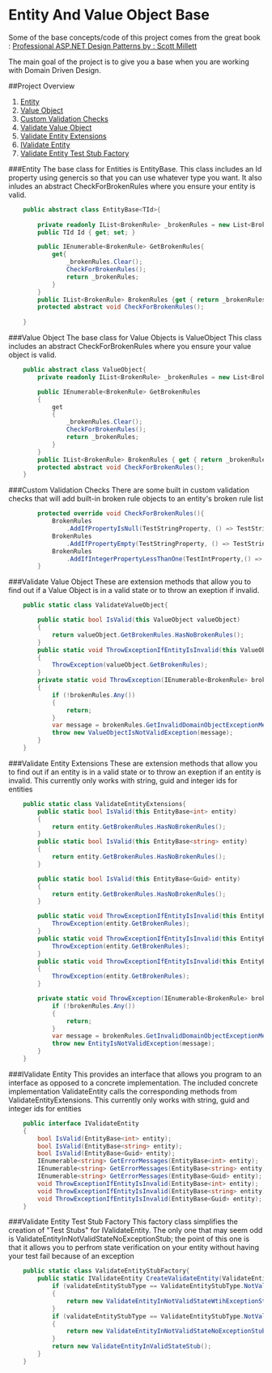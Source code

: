 Entity And Value Object Base
========================

Some of the base concepts/code of this project comes from the great book :  [Professional ASP.NET Design Patterns by : Scott Millett ](http://www.amazon.com/Professional-ASP-NET-Design-Patterns-Millett/dp/0470292784/ref=sr_1_8?ie=UTF8&qid=1398108813&sr=8-8&keywords=c%23+design+patterns)

The main goal of the project is to give you a base when you are working with Domain Driven Design.  

##Project Overview
1. [Entity](#entity)
2. [Value Object](#value-object)
3. [Custom Validation Checks ](#custom-validation-checks)
4. [Validate Value Object](#validate-value-object)
5. [Validate Entity Extensions](#validate-entity-extensions)
6. [IValidate Entity](#ivalidate-entity)
7. [Validate Entity Test Stub Factory](#validate-entity-test-stub-factory)

###Entity
The base class for Entities is EntityBase<TId>.  This class includes an Id property using genercis so that you can use whatever type you want.  It also inludes an abstract CheckForBrokenRules where you ensure your entity is valid.

```c#
    public abstract class EntityBase<TId>{
        
        private readonly IList<BrokenRule> _brokenRules = new List<BrokenRule>();
        public TId Id { get; set; }

        public IEnumerable<BrokenRule> GetBrokenRules{
            get{
                _brokenRules.Clear();
                CheckForBrokenRules();
                return _brokenRules;
            }
        }
        public IList<BrokenRule> BrokenRules {get { return _brokenRules; }} 
        protected abstract void CheckForBrokenRules();
        
    }
```

###Value Object
The base class for Value Objects  is ValueObject  This class includes an abstract CheckForBrokenRules where you ensure your value object is valid.

```c#
    public abstract class ValueObject{
        private readonly IList<BrokenRule> _brokenRules = new List<BrokenRule>();

        public IEnumerable<BrokenRule> GetBrokenRules
        {
            get
            {
                _brokenRules.Clear();
                CheckForBrokenRules();
                return _brokenRules;
            }
        }
        public IList<BrokenRule> BrokenRules { get { return _brokenRules; } }
        protected abstract void CheckForBrokenRules();
    }
```
###Custom Validation Checks
There are some built in custom validation checks that will add built-in broken rule objects to an entity's broken rule list

```c#
        protected override void CheckForBrokenRules(){
            BrokenRules
                .AddIfPropertyIsNull(TestStringProperty, () => TestStringProperty);
            BrokenRules
                .AddIfPropertyEmpty(TestStringProperty, () => TestStringProperty);
            BrokenRules
                .AddIfIntegerPropertyLessThanOne(TestIntProperty,() => TestIntProperty);
        }
```

###Validate Value Object
These are extension methods that allow you to find out if a Value Object is in a valid state or to throw an exeption if invalid. 
```c#
    public static class ValidateValueObject{

        public static bool IsValid(this ValueObject valueObject)
        {
            return valueObject.GetBrokenRules.HasNoBrokenRules();
        }
        public static void ThrowExceptionIfEntityIsInvalid(this ValueObject valueObject)
        {
            ThrowException(valueObject.GetBrokenRules);
        }
        private static void ThrowException(IEnumerable<BrokenRule> brokenRules)
        {
            if (!brokenRules.Any())
            {
                return;
            }
            var message = brokenRules.GetInvalidDomainObjectExceptionMessage();
            throw new ValueObjectIsNotValidException(message);
        }
    }

```


###Validate Entity Extensions
These are extension methods that allow you to find out if an entity is in a valid state or to throw an exeption if an entity is invalid. This currently only works with string, guid and integer ids for entities
```c#
    public static class ValidateEntityExtensions{
        public static bool IsValid(this EntityBase<int> entity)
        {
            return entity.GetBrokenRules.HasNoBrokenRules();
        }
        public static bool IsValid(this EntityBase<string> entity)
        {
            return entity.GetBrokenRules.HasNoBrokenRules();
        }

        public static bool IsValid(this EntityBase<Guid> entity)
        {
            return entity.GetBrokenRules.HasNoBrokenRules();
        }

        public static void ThrowExceptionIfEntityIsInvalid(this EntityBase<int> entity){
            ThrowException(entity.GetBrokenRules);
        }
        public static void ThrowExceptionIfEntityIsInvalid(this EntityBase<string> entity){
            ThrowException(entity.GetBrokenRules);
        }
        public static void ThrowExceptionIfEntityIsInvalid(this EntityBase<Guid> entity)
        {
            ThrowException(entity.GetBrokenRules);
        }

        private static void ThrowException(IEnumerable<BrokenRule> brokenRules){
            if (!brokenRules.Any())
            {
                return;
            }
            var message = brokenRules.GetInvalidDomainObjectExceptionMessage();
            throw new EntityIsNotValidException(message);
        }
    }
```


###IValidate Entity
This provides an interface that allows you program to an interface as opposed to a concrete implementation.  The included concrete implementation ValidateEntity calls the corresponding methods from  ValidateEntityExtensions. This currently only works with string, guid and integer ids for entities
```c#
    public interface IValidateEntity
    {
        bool IsValid(EntityBase<int> entity);
        bool IsValid(EntityBase<string> entity);
        bool IsValid(EntityBase<Guid> entity);
        IEnumerable<string> GetErrorMessages(EntityBase<int> entity);
        IEnumerable<string> GetErrorMessages(EntityBase<string> entity);
        IEnumerable<string> GetErrorMessages(EntityBase<Guid> entity);
        void ThrowExceptionIfEntityIsInvalid(EntityBase<int> entity);
        void ThrowExceptionIfEntityIsInvalid(EntityBase<string> entity);
        void ThrowExceptionIfEntityIsInvalid(EntityBase<Guid> entity);
    }
```

###Validate Entity Test Stub Factory
This factory class simplifies the creation of "Test Stubs" for IValidateEntity. The only one that may seem odd is ValidateEntityInNotValidStateNoExceptionStub; the point of this one is that it allows you to perfrom state verification on your entity without having your test fail because of an exception
```c#
    public static class ValidateEntityStubFactory{
        public static IValidateEntity CreateValidateEntity(ValidateEntityStubType validateEntityStubType){
            if (validateEntityStubType == ValidateEntityStubType.NotValidAndThrowsException)
            {
                return new ValidateEntityInNotValidStateWtihExceptionStub();
            }
            if (validateEntityStubType == ValidateEntityStubType.NotValidAndShouldNotThrowException)
            {
                return new ValidateEntityInNotValidStateNoExceptionStub();
            }
            return new ValidateEntityInValidStateStub();
        }
    }
```
